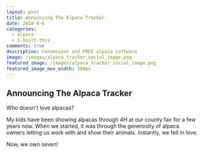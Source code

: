 ```yaml
---
layout: post
title: Announcing The Alpaca Tracker
date: 2018-8-6
categories:
  - alpaca
  - i-built-this
comments: true
description: Convenient and FREE alpaca software
image: /images/alpaca_tracker_social_image.png
featured_image: /images/alpaca_tracker_social_image.png
featured_image_max_width: 300px
---
```


## Announcing The Alpaca Tracker

Who doesn't love alpacas?

My kids have been showing alpacas through 4H at our county fair for a few years now. When we started, it was through the generosity of alpaca owners letting us work with and show their animals. Instantly, we fell in love.

Now, we own seven!